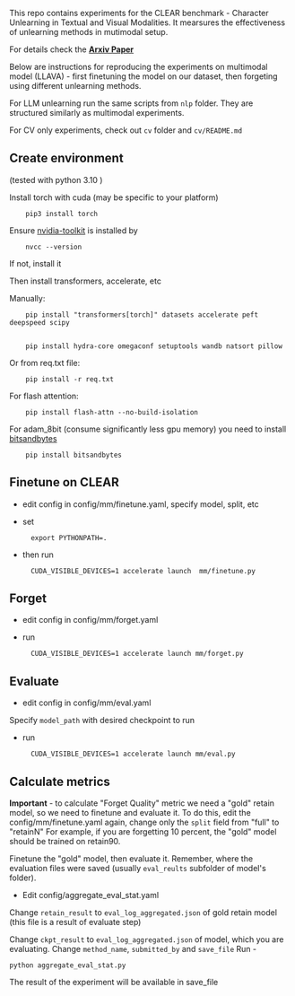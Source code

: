 This repo contains experiments for the CLEAR  benchmark - Character Unlearning in Textual and Visual Modalities.
It mearsures the effectiveness of unlearning methods in mutimodal setup. 

For details check the [**Arxiv Paper**](https://arxiv.org/abs/2410.18057)

Below are instructions for reproducing the experiments on multimodal model (LLAVA) - first finetuning the model on our dataset, then forgeting using different unlearning methods.

For LLM unlearning run the same scripts from `nlp` folder. They are structured similarly as multimodal experiments.


For CV only experiments, check out `cv` folder and `cv/README.md`

## Create environment
(tested with python 3.10 ) 

Install torch with cuda (may be specific to your platform)

        pip3 install torch

Ensure [nvidia-toolkit](https://developer.nvidia.com/cuda-toolkit) is installed by 
        
        nvcc --version

If not, install it 

Then install transformers, accelerate, etc

Manually:

        pip install "transformers[torch]" datasets accelerate peft deepspeed scipy 


        pip install hydra-core omegaconf setuptools wandb natsort pillow 

Or from req.txt file:

        pip install -r req.txt


For flash attention: 
        
        pip install flash-attn --no-build-isolation

For adam_8bit (consume significantly less gpu memory) you need to install [bitsandbytes](https://github.com/bitsandbytes-foundation/bitsandbytes)

        pip install bitsandbytes

## Finetune on CLEAR
* edit config in config/mm/finetune.yaml, specify model, split, etc

* set 

        export PYTHONPATH=.

* then run 
      
        CUDA_VISIBLE_DEVICES=1 accelerate launch  mm/finetune.py

## Forget 

* edit config in config/mm/forget.yaml
* run 

        CUDA_VISIBLE_DEVICES=1 accelerate launch mm/forget.py


## Evaluate 

* edit config in config/mm/eval.yaml

Specify `model_path` with desired checkpoint to run
* run 

        CUDA_VISIBLE_DEVICES=1 accelerate launch mm/eval.py


## Calculate metrics

**Important** - to calculate "Forget Quality" metric we need a "gold" retain model, 
so we need to finetune and evaluate it. To do this, edit the config/mm/finetune.yaml again, change only the `split` field from "full" to "retainN"
For example, if you are forgetting 10 percent, the "gold" model should be trained on retain90.  

Finetune the "gold" model, then evaluate it. Remember, where the evaluation files were saved (usually `eval_reults` subfolder of model's folder).


* Edit config/aggregate_eval_stat.yaml

Change `retain_result` to `eval_log_aggregated.json` of gold retain model (this file is a result of evaluate step)

Change `ckpt_result` to `eval_log_aggregated.json` of model, which you are evaluating. 
Change `method_name`, `submitted_by` and `save_file`
Run - 

    python aggregate_eval_stat.py

The result of the experiment will be available in save_file


